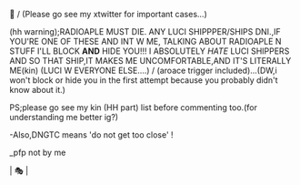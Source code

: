 🎈
\/
(Please go see my xtwitter for important cases...)

(hh warning);RADIOAPLE MUST DIE. ANY LUCI SHIPPPER/SHIPS DNI.,IF YOU'RE ONE OF THESE AND INT W ME, TALKING ABOUT RADIOAPLE N STUFF I'LL BLOCK **AND** HIDE YOU!!! I ABSOLUTELY *HATE* LUCI SHIPPERS AND SO THAT SHIP,IT MAKES ME UNCOMFORTABLE,AND IT'S LITERALLY ME(kin) (LUCI W EVERYONE ELSE....) / (aroace trigger included)...(DW,i won't block or hide you in the first attempt because you probably didn't know about it.)

PS;please go see my kin (HH part) list before commenting too.(for understanding me better ig?)

-Also,DNGTC means 'do not get too close' !

_pfp not by me

| 🎭 |

